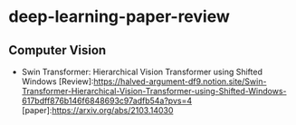 deep-learning-paper-review
==========================
Computer Vision
---------------
* Swin Transformer: Hierarchical Vision Transformer using Shifted Windows [Review]:https://halved-argument-df9.notion.site/Swin-Transformer-Hierarchical-Vision-Transformer-using-Shifted-Windows-617bdff876b146f6848693c97adfb54a?pvs=4 [paper]:https://arxiv.org/abs/2103.14030
